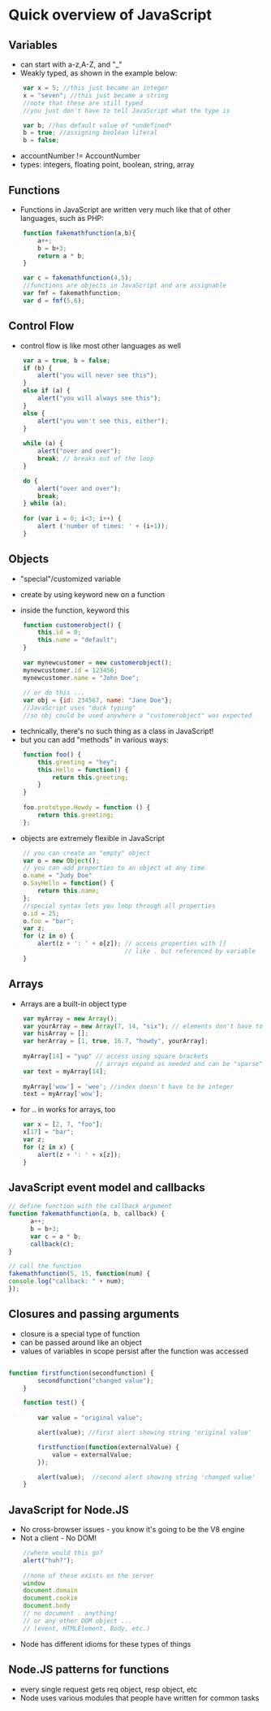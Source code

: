# Quick overview of JavaScript

## Variables
- can start with a-z,A-Z, and "_"
- Weakly typed, as shown in the example below:

```JavaScript	
	var x = 5; //this just became an integer
	x = "seven"; //this just became a string
	//note that these are still typed
	//you just don't have to tell JavaScript what the type is

	var b; //has default value of *undefined*
	b = true; //assigning boolean literal
	b = false;
```

- accountNumber != AccountNumber
- types: integers, floating point, boolean, string, array

## Functions

- Functions in JavaScript are written very much like that of other languages, such as PHP:

```JavaScript
	function fakemathfunction(a,b){
		a++;
		b = b+3;
		return a * b;	
	}

	var c = fakemathfunction(4,5);
	//functions are objects in JavaScript and are assignable
	var fmf = fakemathfunction;
	var d = fmf(5,6);
```

## Control Flow
- control flow is like most other languages as well

```JavaScript
    var a = true, b = false;
    if (b) {
        alert("you will never see this");
    }
    else if (a) {
        alert("you will always see this");
    }
    else {
        alert("you won't see this, either");
    }
    
    while (a) {
        alert("over and over");
		break; // breaks out of the loop
    }

    do {
        alert("over and over");
        break;
    } while (a);
	
    for (var i = 0; i<3; i++) {
        alert ('number of times: ' + (i+1));
    }
```

## Objects
- "special"/customized variable
- create by using keyword new on a function

- inside the function, keyword this 

```JavaScript
	function customerobject() {
		this.id = 0;
		this.name = "default";
	}
		
	var mynewcustomer = new customerobject(); 
	mynewcustomer.id = 123456;
	mynewcustomer.name = "John Doe";
	
	// or do this ...
	var obj = {id: 234567, name: "Jane Doe"};
	//JavaScript uses "duck typing" 
	//so obj could be used anywhere a "customerobject" was expected
```
- technically, there's no such thing as a class in JavaScript!
- but you can add "methods" in various ways:

```JavaScript
    function foo() {
        this.greeting = "hey";
        this.Hello = function() {
            return this.greeting;
        }
    }
    
    foo.prototype.Howdy = function () {
        return this.greeting;
    };
```

- objects are extremely flexible in JavaScript
```JavaScript
	// you can create an "empty" object
	var o = new Object();
	// you can add properties to an object at any time
	o.name = "Judy Doe"
	o.SayHello = function() {
		return this.name;
	};
	//special syntax lets you loop through all properties
    o.id = 25;
    o.foo = "bar";
    var z;
    for (z in o) {
        alert(z + ': ' + o[z]); // access properties with []
								// like . but referenced by variable
    }
```
## Arrays
- Arrays are a built-in object type

```JavaScript	
	var myArray = new Array();
	var yourArray = new Array(7, 14, "six"); // elements don't have to have same type
	var hisArray = [];
	var herArray = [1, true, 16.7, "howdy", yourArray];
	
	myArray[14] = "yup" // access using square brackets
						// arrays expand as needed and can be "sparse"
	var text = myArray[14];
	
    myArray['wow'] = 'wee'; //index doesn't have to be integer 
    text = myArray['wow'];
```
- for .. in works for arrays, too
```JavaScript	
    var x = [2, 7, "foo"];
    x[17] = "bar";
    var z;
    for (z in x) {
        alert(z + ': ' + x[z]);
    }
```

## JavaScript event model and callbacks

```JavaScript
// define function with the callback argument
function fakemathfunction(a, b, callback) {
      a++;
      b = b+3;
      var c = a * b;
      callback(c);
}

// call the function
fakemathfunction(5, 15, function(num) {
console.log("callback: " + num);
});
```

## Closures and passing arguments
- closure is a special type of function 
- can be passed around like an object
- values of variables in scope persist after the function was accessed

```JavaScript

function firstfunction(secondfunction) {
        secondfunction("changed value");
    }

    function test() {
        
        var value = "original value";

        alert(value); //first alert showing string 'original value'

        firstfunction(function(externalValue) {
            value = externalValue;
        });

        alert(value);  //second alert showing string 'changed value'
    }   
```

## JavaScript for Node.JS
- No cross-browser issues - you know it's going to be the V8 engine
- Not a client - No DOM!

```JavaScript
	//where would this go?
	alert("huh?");
	
	//none of these exists on the server
	window
	document.domain
	document.cookie
	document.body
	// no document . anything!
	// or any other DOM object ...
	// (event, HTMLElement, Body, etc.)
```
- Node has different idioms for these types of things

## Node.JS patterns for functions 

- every single request gets req object, resp object, etc
- Node uses various modules that people have written for common tasks


